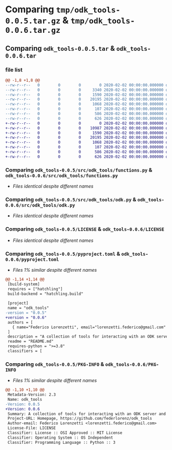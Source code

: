 # Comparing `tmp/odk_tools-0.0.5.tar.gz` & `tmp/odk_tools-0.0.6.tar.gz`

## Comparing `odk_tools-0.0.5.tar` & `odk_tools-0.0.6.tar`

### file list

```diff
@@ -1,8 +1,8 @@
--rw-r--r--   0        0        0        0 2020-02-02 00:00:00.000000 odk_tools-0.0.5/src/odk_tools/__init__.py
--rw-r--r--   0        0        0     3340 2020-02-02 00:00:00.000000 odk_tools-0.0.5/src/odk_tools/classes.py
--rw-r--r--   0        0        0     1590 2020-02-02 00:00:00.000000 odk_tools-0.0.5/src/odk_tools/functions.py
--rw-r--r--   0        0        0    20195 2020-02-02 00:00:00.000000 odk_tools-0.0.5/src/odk_tools/odk.py
--rw-r--r--   0        0        0     1068 2020-02-02 00:00:00.000000 odk_tools-0.0.5/LICENSE
--rw-r--r--   0        0        0      107 2020-02-02 00:00:00.000000 odk_tools-0.0.5/README.md
--rw-r--r--   0        0        0      586 2020-02-02 00:00:00.000000 odk_tools-0.0.5/pyproject.toml
--rw-r--r--   0        0        0      626 2020-02-02 00:00:00.000000 odk_tools-0.0.5/PKG-INFO
+-rw-r--r--   0        0        0        0 2020-02-02 00:00:00.000000 odk_tools-0.0.6/src/odk_tools/__init__.py
+-rw-r--r--   0        0        0    10987 2020-02-02 00:00:00.000000 odk_tools-0.0.6/src/odk_tools/classes.py
+-rw-r--r--   0        0        0     1590 2020-02-02 00:00:00.000000 odk_tools-0.0.6/src/odk_tools/functions.py
+-rw-r--r--   0        0        0    20195 2020-02-02 00:00:00.000000 odk_tools-0.0.6/src/odk_tools/odk.py
+-rw-r--r--   0        0        0     1068 2020-02-02 00:00:00.000000 odk_tools-0.0.6/LICENSE
+-rw-r--r--   0        0        0      107 2020-02-02 00:00:00.000000 odk_tools-0.0.6/README.md
+-rw-r--r--   0        0        0      586 2020-02-02 00:00:00.000000 odk_tools-0.0.6/pyproject.toml
+-rw-r--r--   0        0        0      626 2020-02-02 00:00:00.000000 odk_tools-0.0.6/PKG-INFO
```

### Comparing `odk_tools-0.0.5/src/odk_tools/functions.py` & `odk_tools-0.0.6/src/odk_tools/functions.py`

 * *Files identical despite different names*

### Comparing `odk_tools-0.0.5/src/odk_tools/odk.py` & `odk_tools-0.0.6/src/odk_tools/odk.py`

 * *Files identical despite different names*

### Comparing `odk_tools-0.0.5/LICENSE` & `odk_tools-0.0.6/LICENSE`

 * *Files identical despite different names*

### Comparing `odk_tools-0.0.5/pyproject.toml` & `odk_tools-0.0.6/pyproject.toml`

 * *Files 1% similar despite different names*

```diff
@@ -1,14 +1,14 @@
 [build-system]
 requires = ["hatchling"]
 build-backend = "hatchling.build"
 
 [project]
 name = "odk_tools"
-version = "0.0.5"
+version = "0.0.6"
 authors = [
   { name="Federico Lorenzetti", email="lorenzetti.federico@gmail.com" },
 ]
 description = "A collection of tools for interacting with an ODK server and uploading/downloading submissions"
 readme = "README.md"
 requires-python = ">=3.8"
 classifiers = [
```

### Comparing `odk_tools-0.0.5/PKG-INFO` & `odk_tools-0.0.6/PKG-INFO`

 * *Files 1% similar despite different names*

```diff
@@ -1,10 +1,10 @@
 Metadata-Version: 2.3
 Name: odk_tools
-Version: 0.0.5
+Version: 0.0.6
 Summary: A collection of tools for interacting with an ODK server and uploading/downloading submissions
 Project-URL: Homepage, https://github.com/federlorenz/odk_tools
 Author-email: Federico Lorenzetti <lorenzetti.federico@gmail.com>
 License-File: LICENSE
 Classifier: License :: OSI Approved :: MIT License
 Classifier: Operating System :: OS Independent
 Classifier: Programming Language :: Python :: 3
```

